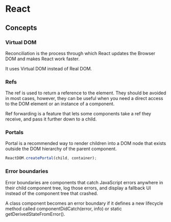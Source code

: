 # React

## Concepts

### Virtual DOM

Reconciliation is the process through which React updates the Browser DOM and makes React work faster.

It uses Virtual DOM instead of Real DOM.

### Refs

The ref is used to return a reference to the element. They should be avoided in most cases, however, they can be useful when you need a direct access to the DOM element or an instance of a component.

Ref forwarding is a feature that lets some components take a ref they receive, and pass it further down to a child.

### Portals

Portal is a recommended way to render children into a DOM node that exists outside the DOM hierarchy of the parent component.

```js
ReactDOM.createPortal(child, container);
```

### Error boundaries

Error boundaries are components that catch JavaScript errors anywhere in their child component tree, log those errors, and display a fallback UI instead of the component tree that crashed.

A class component becomes an error boundary if it defines a new lifecycle method called componentDidCatch(error, info) or static getDerivedStateFromError().
